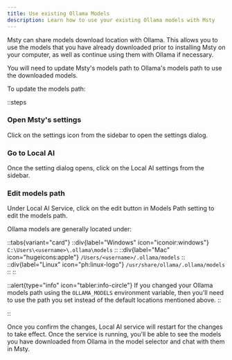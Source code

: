```yaml
---
title: Use existing Ollama Models
description: Learn how to use your existing Ollama models with Msty
---
```


Msty can share models download location with Ollama. This allows you to use the models that you have already downloaded prior to installing Msty on your computer, as well as continue using them with Ollama if necessary.

You will need to update Msty's models path to Ollama's models path to use the downloaded models.

To update the models path:

::steps
### Open Msty's settings

Click on the settings icon from the sidebar to open the settings dialog.

### Go to Local AI

Once the setting dialog opens, click on the Local AI settings from the sidebar.

### Edit models path

Under Local AI Service, click on the edit button in Models Path setting to edit the models path.

Ollama models are generally located under:

::tabs{variant="card"}
    ::div{label="Windows" icon="iconoir:windows"}
    ```
    C:\Users\<username>\.ollama\models
    ```
    ::
    ::div{label="Mac" icon="hugeicons:apple"}
    ```
    /Users/<username>/.ollama/models
    ```
    ::
    ::div{label="Linux" icon="ph:linux-logo"}
    ```
    /usr/share/ollama/.ollama/models
    ```
    ::
::

::alert{type="info" icon="tabler:info-circle"}
If you changed your Ollama models path using the `OLLAMA_MODELS` environment variable, then you'll need to use the path you set instead of the default locations mentioned above.
::

::

Once you confirm the changes, Local AI service will restart for the changes to take effect. Once the service is running, you'll be able to see the models you have downloaded from Ollama in the model selector and chat with them in Msty.

